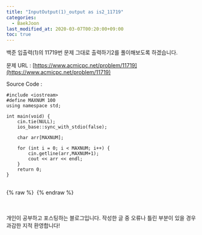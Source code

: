 ```yaml
---
title: "InputOutput(1)_output as is2_11719"
categories: 
  - BaekJoon
last_modified_at: 2020-03-07T00:20:00+09:00
toc: true
---
```

백준 입출력(1)의 11719번 문제 그대로 출력하기2를 풀이해보도록 하겠습니다.<br/>

문제 URL : [https://www.acmicpc.net/problem/11719](https://www.acmicpc.net/problem/11719)
<br/>

Source Code : 
~~~
#include <iostream>
#define MAXNUM 100
using namespace std;

int main(void) {
	cin.tie(NULL);
	ios_base::sync_with_stdio(false);

	char arr[MAXNUM];

	for (int i = 0; i < MAXNUM; i++) {
		cin.getline(arr,MAXNUM+1);
		cout << arr << endl;
	}
	return 0;
}
~~~

<br/>
{% raw %} <img src="https://ohjinjin.github.io/assets/images/20200306baekjoon_inputoutput_1/capture10.JPG" alt=""> {% endraw %}<br/>

<br/><br/>
개인이 공부하고 포스팅하는 블로그입니다. 작성한 글 중 오류나 틀린 부분이 있을 경우 과감한 지적 환영합니다!<br/><br/>